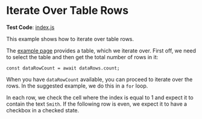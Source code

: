 # Iterate Over Table Rows

**Test Code**: [index.js](index.js)

This example shows how to iterate over table rows. 

The [example page](index.html) provides a table, which we iterate over. First off, we need to select the table and then get the total number of rows in it:

`const dataRowCount = await dataRows.count;`

When you have `dataRowCount` available, you can proceed to iterate over the rows. In the suggested example, we do this in a `for` loop. 

In each row, we check the cell where the index is equal to 1 and expect it to contain the text `Smith`. If the following row is even, we expect it to have a checkbox in a checked state.
